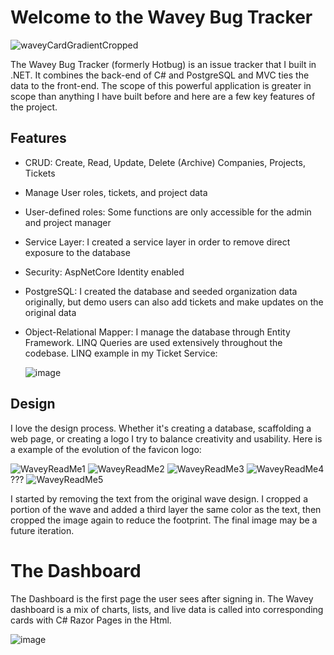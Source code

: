 <h1>Welcome to the Wavey Bug Tracker</h1>

![waveyCardGradientCropped](https://github.com/StevesGitRepo/HotBug/assets/104333881/c2470536-1256-40c9-9c14-62df49511d69)


The Wavey Bug Tracker (formerly Hotbug) is an issue tracker that I built in .NET.  It combines the back-end of C# and PostgreSQL and MVC ties the data to the front-end.  The scope of this powerful application is greater in scope than anything I have built before and here are a few key features of the project.

<h2>Features</h2>

  * CRUD: Create, Read, Update, Delete (Archive) Companies, Projects, Tickets
  * Manage User roles, tickets, and project data
  * User-defined roles: Some functions are only accessible for the admin and project manager
  * Service Layer: I created a service layer in order to remove direct exposure to the database
  * Security: AspNetCore Identity enabled
  * PostgreSQL: I created the database and seeded organization data originally, but demo users can also add tickets and make updates on the original data
  * Object-Relational Mapper: I manage the database through Entity Framework.  LINQ Queries are used extensively throughout the codebase.
      LINQ example in my Ticket Service:

     ![image](https://github.com/StevesGitRepo/HotBug/assets/104333881/92c4db04-67b9-4df9-a461-92de02e5c2db)

<h2>Design</h2>

I love the design process.  Whether it's creating a database, scaffolding a web page, or creating a logo I try to balance creativity and usability.
      Here is a example of the evolution of the favicon logo:
      
      
  ![WaveyReadMe1](https://github.com/StevesGitRepo/HotBug/assets/104333881/f6ad8628-028c-4947-9423-33d958de4000)
  ![WaveyReadMe2](https://github.com/StevesGitRepo/HotBug/assets/104333881/25be4e13-f7cf-4a6b-bc61-5f6f3d33bde5)
  ![WaveyReadMe3](https://github.com/StevesGitRepo/HotBug/assets/104333881/e81e9bd2-a1d7-499a-a675-881fd8a29108)
  ![WaveyReadMe4](https://github.com/StevesGitRepo/HotBug/assets/104333881/76514740-56d3-4b1d-a832-44816a3c6eee) ??? 
  ![WaveyReadMe5](https://github.com/StevesGitRepo/HotBug/assets/104333881/927b033a-a560-4c32-be61-15a6b4e0a6e8)

I started by removing the text from the original wave design. I cropped a portion of the wave and added a third layer the same color as the text, then cropped the image again to reduce the footprint. The final image may be a future iteration.

<h1>The Dashboard</h1>

The Dashboard is the first page the user sees after signing in. The Wavey dashboard is a mix of charts, lists, and live data is called into corresponding cards with C# Razor Pages in the Html.
 
 ![image](https://github.com/StevesGitRepo/HotBug/assets/104333881/b2a74f70-1259-416d-8484-1adb902e64d5)


